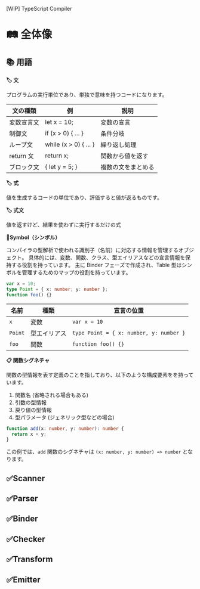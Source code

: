 [WIP] TypeScript Compiler

# 🛤️ 全体像

## 📚 用語

**🏷️ 文**

プログラムの実行単位であり、単独で意味を持つコードになります。

| 文の種類   | 例                    | 説明               |
| ---------- | --------------------- | ------------------ |
| 変数宣言文 | let x = 10;           | 変数の宣言         |
| 制御文     | if (x > 0) { ... }    | 条件分岐           |
| ループ文   | while (x > 0) { ... } | 繰り返し処理       |
| return 文  | return x;             | 関数から値を返す   |
| ブロック文 | { let y = 5; }        | 複数の文をまとめる |

**🏷️ 式**

値を生成するコードの単位であり、評価すると値が返るものです。

**🏷️ 式文**

値を返すけど、結果を使わずに実行するだけの式

**🛑Symbol（シンボル）**

コンパイラの型解析で使われる識別子（名前）に対応する情報を管理するオブジェクト。
具体的には、変数、関数、クラス、型エイリアスなどの宣言情報を保持する役割を持っています。
主に Binder フェーズで作成され、Table 型はシンボルを管理するためのマップの役割を持っています。

```ts
var x = 10;
type Point = { x: number; y: number };
function foo() {}
```

| 名前    | 種類         | 宣言の位置                              |
| ------- | ------------ | --------------------------------------- |
| `x`     | 変数         | `var x = 10`                            |
| `Point` | 型エイリアス | `type Point = { x: number, y: number }` |
| `foo`   | 関数         | `function foo() {}`                     |

**📋 関数シグネチャ**

関数の型情報を表す定義のことを指しており、以下のような構成要素をを持っています。

1. 関数名 (省略される場合もある)
2. 引数の型情報
3. 戻り値の型情報
4. 型パラメータ (ジェネリック型などの場合)

```ts
function add(x: number, y: number): number {
  return x + y;
}
```

この例では、`add` 関数のシグネチャは `(x: number, y: number) => number` となります。

## ✅Scanner

## ✅Parser

## ✅Binder

## ✅Checker

## ✅Transform

## ✅Emitter
